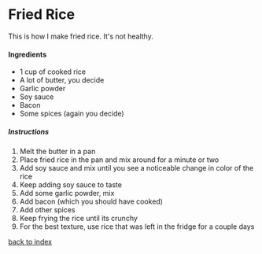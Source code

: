 # Fried Rice

This is how I make fried rice. It's not healthy.

#### Ingredients

*   1 cup of cooked rice
*   A lot of butter, you decide
*   Garlic powder
*   Soy sauce
*   Bacon
*   Some spices (again you decide)

##### Instructions

1.  Melt the butter in a pan
2.  Place fried rice in the pan and mix around for a minute or two
3.  Add soy sauce and mix until you see a noticeable change in color of the rice
4.  Keep adding soy sauce to taste
5.  Add some garlic powder, mix
6.  Add bacon (which you should have cooked)
7.  Add other spices
8.  Keep frying the rice until its crunchy
9.  For the best texture, use rice that was left in the fridge for a couple days

<!--
Keep this link to return to the index
-->
[back to index](../)
